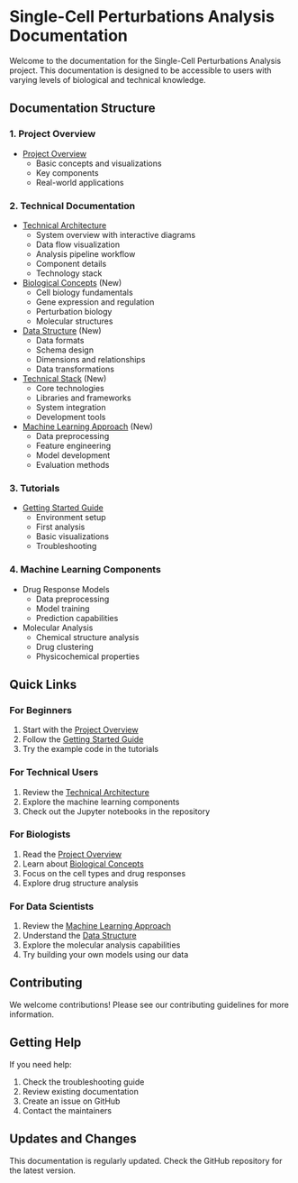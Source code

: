 # Single-Cell Perturbations Analysis Documentation

Welcome to the documentation for the Single-Cell Perturbations Analysis project. This documentation is designed to be accessible to users with varying levels of biological and technical knowledge.

## Documentation Structure

### 1. Project Overview
- [Project Overview](project_overview.md)
  - Basic concepts and visualizations
  - Key components
  - Real-world applications

### 2. Technical Documentation
- [Technical Architecture](architecture/technical_architecture.md)
  - System overview with interactive diagrams
  - Data flow visualization
  - Analysis pipeline workflow
  - Component details
  - Technology stack
- [Biological Concepts](architecture/1_biological_concepts.md) (New)
  - Cell biology fundamentals
  - Gene expression and regulation
  - Perturbation biology
  - Molecular structures
- [Data Structure](architecture/2_data_structure.md) (New)
  - Data formats
  - Schema design
  - Dimensions and relationships
  - Data transformations
- [Technical Stack](architecture/3_technical_stack.md) (New)
  - Core technologies
  - Libraries and frameworks
  - System integration
  - Development tools
- [Machine Learning Approach](architecture/4_machine_learning_approach.md) (New)
  - Data preprocessing
  - Feature engineering
  - Model development
  - Evaluation methods

### 3. Tutorials
- [Getting Started Guide](tutorials/getting_started.md)
  - Environment setup
  - First analysis
  - Basic visualizations
  - Troubleshooting

### 4. Machine Learning Components
- Drug Response Models
  - Data preprocessing
  - Model training
  - Prediction capabilities
- Molecular Analysis
  - Chemical structure analysis
  - Drug clustering
  - Physicochemical properties

## Quick Links

### For Beginners
1. Start with the [Project Overview](project_overview.md)
2. Follow the [Getting Started Guide](tutorials/getting_started.md)
3. Try the example code in the tutorials

### For Technical Users
1. Review the [Technical Architecture](architecture/technical_architecture.md)
2. Explore the machine learning components
3. Check out the Jupyter notebooks in the repository

### For Biologists
1. Read the [Project Overview](project_overview.md)
2. Learn about [Biological Concepts](architecture/1_biological_concepts.md)
3. Focus on the cell types and drug responses
4. Explore drug structure analysis

### For Data Scientists
1. Review the [Machine Learning Approach](architecture/4_machine_learning_approach.md)
2. Understand the [Data Structure](architecture/2_data_structure.md)
3. Explore the molecular analysis capabilities
4. Try building your own models using our data

## Contributing

We welcome contributions! Please see our contributing guidelines for more information.

## Getting Help

If you need help:
1. Check the troubleshooting guide
2. Review existing documentation
3. Create an issue on GitHub
4. Contact the maintainers

## Updates and Changes

This documentation is regularly updated. Check the GitHub repository for the latest version. 